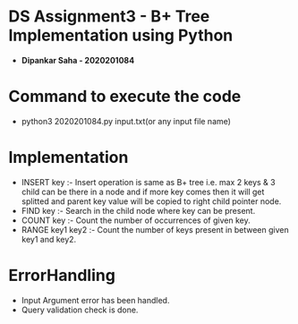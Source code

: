 # DS Assignment3 - B+ Tree Implementation using Python
- **Dipankar Saha - 2020201084**

# Command to execute the code 
- python3 2020201084.py input.txt(or any input file name)

# Implementation
- INSERT key :- Insert operation is same as B+ tree i.e. max 2 keys & 3 child can be there in a node and if more key comes then it will get splitted and parent key value will be copied to right child pointer node.
- FIND key :- Search in the child node where key can be present.
- COUNT key :- Count the number of occurrences of given key.
- RANGE key1 key2 :- Count the number of keys present in between given key1 and key2.

# ErrorHandling
- Input Argument error has been handled.
- Query validation check is done. 

